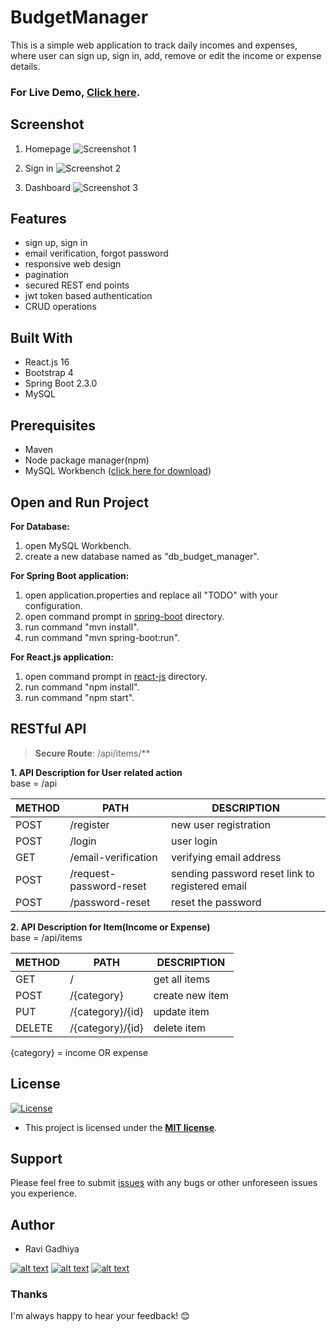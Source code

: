 ﻿
# BudgetManager

This is a simple web application to track daily incomes and expenses, where user can sign up, sign in, add, remove or edit the income or expense details.


### For Live Demo, [Click here](https://budget-manager-879.netlify.app).


## Screenshot

1. Homepage
![Screenshot 1](https://github.com/Ravi879/BudgetManager-React-Spring-Boot/blob/master/screenshot/homepage.jpg "")

2. Sign in
![Screenshot 2](https://github.com/Ravi879/BudgetManager-React-Spring-Boot/blob/master/screenshot/sign-in.jpg "")

3. Dashboard
![Screenshot 3](https://github.com/Ravi879/BudgetManager-React-Spring-Boot/blob/master/screenshot/dashboard.jpg "")


## Features

- sign up, sign in
- email verification, forgot password
- responsive web design
- pagination
- secured REST end points
- jwt token based authentication
- CRUD operations


## Built With

- React.js 16
- Bootstrap 4
- Spring Boot 2.3.0
- MySQL


## Prerequisites

* Maven
* Node package manager(npm)
* MySQL Workbench ([click here for download](https://dev.mysql.com/downloads/workbench/))

## Open and Run Project

**For Database:**
1. open MySQL Workbench.
2. create a new database named as "db_budget_manager".

**For Spring Boot application:**
1. open application.properties and replace all "TODO" with your configuration.
2. open command prompt in [spring-boot](https://github.com/Ravi879/BudgetManager-React-Spring-Boot/tree/master/spring-boot) directory.
3. run command "mvn install".
4. run command "mvn spring-boot:run".

**For React.js application:**
1. open command prompt in [react-js](https://github.com/Ravi879/BudgetManager-React-Spring-Boot/tree/master/react-js) directory.
2. run command "npm install".
3. run command "npm start".


## RESTful API ##

> **Secure Route**: /api/items/**

**1. API Description for User related action**
<br />
base = /api

METHOD | PATH | DESCRIPTION
------------|-----|------------
POST | /register | new user registration
POST | /login | user login
GET | /email-verification | verifying email address
POST | /request-password-reset | sending password reset link to registered email
POST | /password-reset | reset the password

**2. API Description for Item(Income or Expense)**
<br />
base = /api/items

METHOD | PATH | DESCRIPTION
------------|-----|------------
GET | / | get all items
POST | /{category} | create new item
PUT | /{category}/{id} | update item
DELETE | /{category}/{id} | delete item

{category} = income OR expense



## License

[![License](http://img.shields.io/:license-mit-blue.svg?style=flat-square)](http://badges.mit-license.org)

- This project is licensed under the **[MIT license](http://opensource.org/licenses/mit-license.php)**.


## Support

Please feel free to submit [issues](https://github.com/Ravi879/BudgetManager-React-Spring-Boot/issues) with any bugs or other unforeseen issues you experience.


## Author

- Ravi Gadhiya <br/>

[![alt text][1.1]][1]
[![alt text][2.1]][2]
[![alt text][3.1]][3]

[1.1]: https://github.com/paulrobertlloyd/socialmediaicons/blob/main/linkedin-24x24.png (LinkedIn)
[2.1]: https://github.com/paulrobertlloyd/socialmediaicons/blob/main/github-24x24.png (Github)
[3.1]: https://github.com/paulrobertlloyd/socialmediaicons/blob/main/email-24x24.png (Email)

[1]: https://www.linkedin.com/in/gadhiyaravi
[2]: https://github.com/Ravi879
[3]: mailto:gadhiyara@gmail.com


### Thanks

I'm always happy to hear your feedback! 😊


<!-- credits for adding social media icons -->
<!-- Grab your social icons from https://github.com/carlsednaoui/gitsocial -->
<!-- socialmediaicons https://github.com/paulrobertlloyd/socialmediaicons -->
